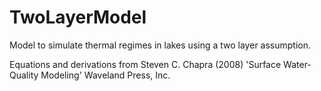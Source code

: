 # TwoLayerModel
Model to simulate thermal regimes in lakes using a two layer assumption.

Equations and derivations from Steven C. Chapra (2008) 'Surface Water-Quality Modeling' Waveland Press, Inc.
